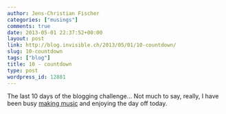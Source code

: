 ```yaml
---
author: Jens-Christian Fischer
categories: ["musings"]
comments: true
date: 2013-05-01 22:37:52+00:00
layout: post
link: http://blog.invisible.ch/2013/05/01/10-countdown/
slug: 10-countdown
tags: ["blog"]
title: 10 - countdown
type: post
wordpress_id: 12881
---
```


The last 10 days of the blogging challenge... Not much to say, really, I have been busy [making music](http://blog.invisible.ch/2013/04/29/12-improvisation/) and enjoying the day off today.

